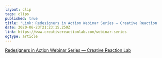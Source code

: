```yaml
---
layout: clip 
tags: clips 
published: true 
title: "Link: Redesigners in Action Webinar Series — Creative Reaction Lab" 
date: 2020-06-23T21:23:15.250Z 
link: https://www.creativereactionlab.com/webinar-series 
ogtype: article 
---
```

[Redesigners in Action Webinar Series — Creative Reaction Lab](https://www.creativereactionlab.com/webinar-series) 
